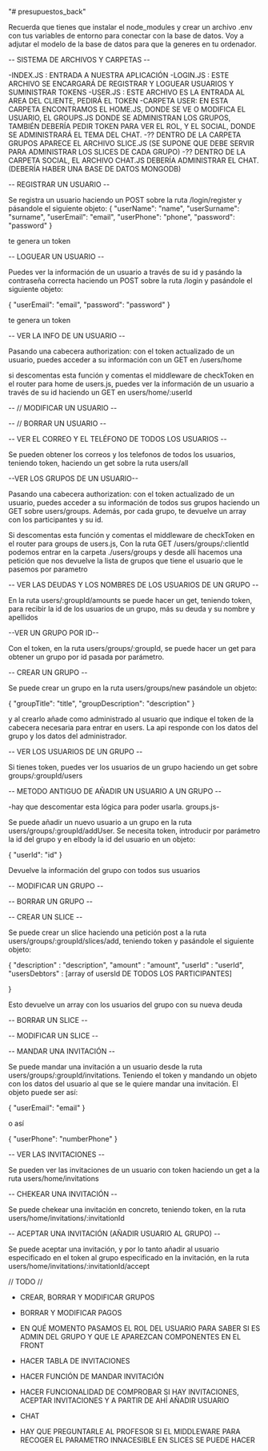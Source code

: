 "# presupuestos_back" 

Recuerda que tienes que instalar el node_modules y crear un archivo .env con tus variables de entorno para conectar con la base de datos. Voy a adjutar el modelo de la base de datos para que la generes en tu ordenador.


-- SISTEMA DE ARCHIVOS Y CARPETAS --

-INDEX.JS : ENTRADA A NUESTRA APLICACIÓN
-LOGIN.JS : ESTE ARCHIVO SE ENCARGARÁ DE REGISTRAR Y LOGUEAR USUARIOS Y SUMINISTRAR TOKENS
-USER.JS : ESTE ARCHIVO ES LA ENTRADA AL AREA DEL CLIENTE, PEDIRÁ EL TOKEN
-CARPETA USER: EN ESTA CARPETA ENCONTRAMOS EL HOME.JS, DONDE SE VE O MODIFICA EL USUARIO, EL GROUPS.JS DONDE SE ADMINISTRAN LOS GRUPOS, TAMBIÉN DEBERÍA PEDIR TOKEN PARA VER EL ROL, Y EL SOCIAL, DONDE SE ADMINISTRARÁ EL TEMA DEL CHAT. 
-?? DENTRO DE LA CARPETA GRUPOS APARECE EL ARCHIVO SLICE.JS (SE SUPONE QUE DEBE SERVIR PARA ADMINISTRAR LOS SLICES DE CADA GRUPO)
-?? DENTRO DE LA CARPETA SOCIAL, EL ARCHIVO CHAT.JS DEBERÍA ADMINISTRAR EL CHAT. (DEBERÍA HABER UNA BASE DE DATOS MONGODB)


-- REGISTRAR UN USUARIO --

Se registra un usuario haciendo un POST sobre la ruta /login/register y pásandole el siguiente objeto:
{
    "userName": "name",
    "userSurname": "surname",
    "userEmail": "email",
    "userPhone": "phone",
    "password": "password"
}

te genera un token

-- LOGUEAR UN USUARIO --

Puedes ver la información de un usuario a través de su id y pasándo la contraseña correcta haciendo un POST sobre la ruta /login y pasándole el siguiente objeto:

{
    "userEmail": "email",
    "password": "password"
}

te genera un token

-- VER LA INFO DE UN USUARIO --

Pasando una cabecera authorization: con el token actualizado de un usuario, puedes acceder a su información con un GET en /users/home

si descomentas esta función y comentas el middleware de checkToken en el router para home de users.js, puedes ver la información de un usuario a través de su id haciendo un GET en users/home/:userId


-- // MODIFICAR UN USUARIO --

-- // BORRAR UN USUARIO --

-- VER EL CORREO Y EL TELÉFONO DE TODOS LOS USUARIOS --

Se pueden obtener los correos y los telefonos de todos los usuarios, teniendo token, haciendo un get sobre la ruta users/all

--VER LOS GRUPOS DE UN USUARIO--

Pasando una cabecera authorization: con el token actualizado de un usuario, puedes acceder a su información de todos sus grupos haciendo un GET sobre users/groups. Además, por cada grupo, te devuelve un array con los participantes y su id.

Si descomentas esta función y comentas el middleware de checkToken en el router para groups de users.js, Con la ruta GET /users/groups/:clientId podemos entrar en la carpeta ./users/groups y desde allí hacemos una petición que nos devuelve la lista de grupos que tiene el usuario que le pasemos por parametro

-- VER LAS DEUDAS Y LOS NOMBRES DE LOS USUARIOS DE UN GRUPO --

En la ruta users/:groupId/amounts se puede hacer un get, teniendo token, para recibir la id de los usuarios de un grupo, más su deuda y su nombre y apellidos

--VER UN GRUPO POR ID--

Con el token, en la ruta users/groups/:groupId, se puede hacer un get para obtener un grupo por id pasada por parámetro.

-- CREAR UN GRUPO --

Se puede crear un grupo en la ruta users/groups/new pasándole un objeto:

{
    "groupTitle": "title",
    "groupDescription": "description"
}

y al crearlo añade como administrado al usuario que indique el token de la cabecera necesaria para entrar en users. La api responde con los datos del grupo y los datos del administrador.

-- VER LOS USUARIOS DE UN GRUPO --

Si tienes token, puedes ver los usuarios de un grupo haciendo un get sobre groups/:groupId/users

-- METODO ANTIGUO DE AÑADIR UN USUARIO A UN GRUPO --

-hay que descomentar esta lógica para poder usarla. groups.js-

Se puede añadir un nuevo usuario a un grupo en la ruta users/groups/:groupId/addUser. Se necesita token, introducir por parámetro la id del grupo y en elbody la id del usuario en un objeto:

{
    "userId": "id"
}

Devuelve la información del grupo con todos sus usuarios

-- MODIFICAR UN GRUPO --

-- BORRAR UN GRUPO --

-- CREAR UN SLICE --

Se puede crear un slice haciendo una petición post a la ruta users/groups/:groupId/slices/add, teniendo token y pasándole el siguiente objeto:

{
        "description" : "description",
    "amount" : "amount",
    "userId" : "userId",
    "usersDebtors" : [array of usersId DE TODOS LOS PARTICIPANTES]

}

Esto devuelve un array con los usuarios del grupo con su nueva deuda

-- BORRAR UN SLICE --

-- MODIFICAR UN SLICE --

-- MANDAR UNA INVITACIÓN --

Se puede mandar una invitación a un usuario desde la ruta users/groups/:groupId/invitations. Teniendo el token y mandando un objeto con los datos del usuario al que se le quiere mandar una invitación. El objeto puede ser así:

{
    "userEmail": "email"
}

o así

{
    "userPhone": "numberPhone"
}

-- VER LAS INVITACIONES --

Se pueden ver las invitaciones de un usuario con token haciendo un get a la ruta users/home/invitations

-- CHEKEAR UNA INVITACIÓN --

Se puede chekear una invitación en concreto, teniendo token, en la ruta users/home/invitations/:invitationId

-- ACEPTAR UNA INVITACIÓN (AÑADIR USUARIO AL GRUPO) -- 

Se puede aceptar una invitación, y por lo tanto añadir al usuario especificado en el token al grupo especificado en la invitación, en la ruta users/home/invitations/:invitationId/accept


// TODO //

- CREAR, BORRAR Y MODIFICAR GRUPOS
- BORRAR Y MODIFICAR PAGOS

- EN QUÉ MOMENTO PASAMOS EL ROL DEL USUARIO PARA SABER SI ES ADMIN DEL GRUPO Y QUE LE APAREZCAN COMPONENTES EN EL FRONT

- HACER TABLA DE INVITACIONES
- HACER FUNCIÓN DE MANDAR INVITACIÓN
- HACER FUNCIONALIDAD DE COMPROBAR SI HAY INVITACIONES, ACEPTAR INVITACIONES Y A PARTIR DE AHÍ AÑADIR USUARIO

- CHAT


- HAY QUE PREGUNTARLE AL PROFESOR SI EL MIDDLEWARE PARA RECOGER EL PARAMETRO INNACESIBLE EN SLICES SE PUEDE HACER

